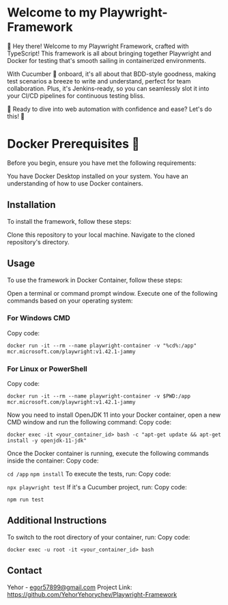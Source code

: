 # Welcome to my Playwright-Framework
👋 Hey there! Welcome to my Playwright Framework, crafted with TypeScript! This framework is all about bringing together Playwright and Docker for testing that's smooth sailing in containerized environments. 

With Cucumber 🥒 onboard, it's all about that BDD-style goodness, making test scenarios a breeze to write and understand, perfect for team collaboration. Plus, it's Jenkins-ready, so you can seamlessly slot it into your CI/CD pipelines for continuous testing bliss. 

🔧 Ready to dive into web automation with confidence and ease? 
Let's do this! 🚀

# Docker Prerequisites 🐳
Before you begin, ensure you have met the following requirements:

You have Docker Desktop installed on your system. 
You have an understanding of how to use Docker containers.

## Installation 
To install the framework, follow these steps:

Clone this repository to your local machine.
Navigate to the cloned repository's directory.

## Usage
To use the framework in Docker Container, follow these steps:

Open a terminal or command prompt window.
Execute one of the following commands based on your operating system:

### For Windows CMD
Copy code:

``docker run -it --rm --name playwright-container -v "%cd%:/app" mcr.microsoft.com/playwright:v1.42.1-jammy``

### For Linux or PowerShell
Copy code:

``docker run -it --rm --name playwright-container -v $PWD:/app mcr.microsoft.com/playwright:v1.42.1-jammy``

Now you need to install OpenJDK 11 into your Docker container, open a new CMD window and run the following command:
Copy code:

``docker exec -it <your_container_id> bash -c "apt-get update && apt-get install -y openjdk-11-jdk"``

Once the Docker container is running, execute the following commands inside the container:
Copy code:

``cd /app``
``npm install``
To execute the tests, run:
Copy code:

``npx playwright test``
If it's a Cucumber project, run:
Copy code:

``npm run test``

## Additional Instructions
To switch to the root directory of your container, run:
Copy code:

``docker exec -u root -it <your_container_id> bash``

## Contact

Yehor - egor57899@gmail.com
Project Link: https://github.com/YehorYehorychev/Playwright-Framework

